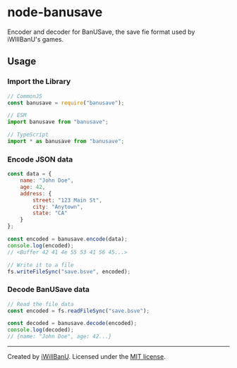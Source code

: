 # node-banusave
Encoder and decoder for BanUSave, the save fie format used by iWIllBanU's games.

## Usage

### Import the Library
```javascript
// CommonJS
const banusave = require("banusave");

// ESM
import banusave from "banusave";

// TypeScript
import * as banusave from "banusave";
```

### Encode JSON data
```javascript
const data = {
    name: "John Doe", 
    age: 42, 
    address: {
        street: "123 Main St", 
        city: "Anytown", 
        state: "CA"
    }
};

const encoded = banusave.encode(data);
console.log(encoded);
// <Buffer 42 41 4e 55 53 41 56 45...>

// Write it to a file
fs.writeFileSync("save.bsve", encoded);
```

### Decode BanUSave data
```javascript
// Read the file data
const encoded = fs.readFileSync("save.bsve");

const decoded = banusave.decode(encoded);
console.log(decoded);
// {name: "John Doe", age: 42...}
```
---
Created by [iWillBanU](https://github.com/iWillBanU). Licensed under the [MIT license](LICENSE.md).
